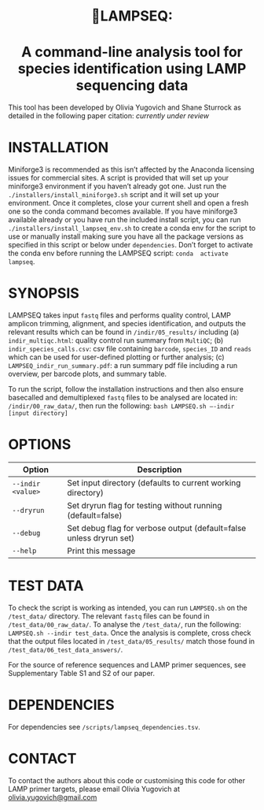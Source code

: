 <h1 align="center">🧬LAMPSEQ:</h1> <h1 align="center">A command-line analysis tool for species identification using  LAMP 
sequencing data</h1>

This tool has been developed by Olivia Yugovich and Shane Sturrock as detailed in the following paper citation: *currently under review*

# INSTALLATION
Miniforge3 is recommended as this isn’t affected by the Anaconda licensing issues for commercial 
sites. A script is provided that will set up your miniforge3 environment if you haven’t already got 
one. Just run the `./installers/install_miniforge3.sh` script and it will set up your environment. 
Once it completes, close your current shell and open a fresh one so the conda command becomes 
available. If you have miniforge3 available already or you have run the included install script, you 
can run `./installers/install_lampseq_env.sh` to create a conda env for the script to use or manually 
install making sure you have all the package versions as specified in this script or below under 
`dependencies`. Don’t forget to activate the conda env before running the LAMPSEQ script: `conda 
activate lampseq`.

# SYNOPSIS
LAMPSEQ takes input `fastq` files and performs quality control, LAMP amplicon trimming, alignment, and 
species identification, and outputs the relevant results which can be found in `/indir/05_results/` 
including (a) `indir_multiqc.html`: quality control run summary from `MultiQC`; (b) 
`indir_species_calls.csv`: csv file containing `barcode`, `species_ID` and `reads` which can be used 
for user-defined plotting or further analysis; (c) `LAMPSEQ_indir_run_summary.pdf`: a run summary pdf 
file including a run overview, per barcode plots, and summary table. 

To run the script, follow the installation instructions and then also ensure basecalled and demultiplexed `fastq` files to be 
analysed are located in: `/indir/00_raw_data/`, then run the following: `bash LAMPSEQ.sh –-indir 
[input directory]`

# OPTIONS
<table> <colgroup> <col style="width: 22%" /> <col style="width: 77%" /> </colgroup> <thead> <tr 
class="header"> <th>Option</th> <th>Description</th> </tr> </thead> <tbody> <tr class="odd"> 
<td><code>--indir &lt;value&gt;</code></td> <td>Set input directory (defaults to current working 
directory)</td> </tr> <tr class="even"> <td><code>--dryrun</code></td> <td>Set dryrun flag for testing 
without running (default=false)</td> </tr> <tr class="odd"> <td><code>--debug</code></td> <td>Set 
debug flag for verbose output (default=false unless dryrun set)</td> </tr> <tr class="even"> 
<td><code>--help</code></td> <td>Print this message</td> </tr> </tbody> </table>

# TEST DATA
To check the script is working as intended, you can run `LAMPSEQ.sh` on the `/test_data/` directory. 
The relevant `fastq` files can be found in `/test_data/00_raw_data/`. To analyse the `/test_data/`, 
run the following: `LAMPSEQ.sh --indir test_data`. Once the analysis is complete, cross check that the 
output files located in `/test_data/05_results/` match those found in 
`/test_data/06_test_data_answers/`. 

For the source of reference sequences and LAMP primer sequences, see Supplementary Table S1 and S2 of our paper.

# DEPENDENCIES
For dependencies see `/scripts/lampseq_dependencies.tsv`.

# CONTACT
To contact the authors about this code or customising this code for other LAMP primer targets, please email Olivia Yugovich at olivia.yugovich@gmail.com
